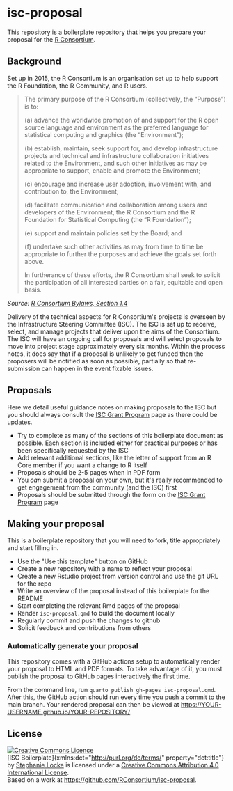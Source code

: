 # isc-proposal

This repository is a boilerplate repository that helps you prepare your proposal for the [R Consortium](https://www.r-consortium.org).

## Background

Set up in 2015, the R Consortium is an organisation set up to help support the R Foundation, the R Community, and R users.

> The primary purpose of the R Consortium (collectively, the “Purpose”) is to:
>
> (a) advance the worldwide promotion of and support for the R open source language and environment as the preferred language for statistical computing and graphics (the “Environment”);
>
> (b) establish, maintain, seek support for, and develop infrastructure projects and technical and infrastructure collaboration initiatives related to the Environment, and such other initiatives as may be appropriate to support, enable and promote the Environment;
>
> (c) encourage and increase user adoption, involvement with, and contribution to, the Environment;
>
> (d) facilitate communication and collaboration among users and developers of the Environment, the R Consortium and the R Foundation for Statistical Computing (the “R Foundation”);
>
> (e) support and maintain policies set by the Board; and
>
> (f) undertake such other activities as may from time to time be appropriate to further the purposes and achieve the goals set forth above.
>
> In furtherance of these efforts, the R Consortium shall seek to solicit the participation of all interested parties on a fair, equitable and open basis.

*Source: [R Consortium Bylaws, Section 1.4](https://r-consortium.org/rc-docs/R-Consortium-Bylaws-7-9-2024.pdf)*

Delivery of the technical aspects for R Consortium's projects is overseen by the Infrastructure Steering Committee (ISC). The ISC is set up to receive, select, and manage projects that deliver upon the aims of the Consortium. The ISC will have an ongoing call for proposals and will select proposals to move into project stage approximately every six months. Within the process notes, it does say that if a proposal is unlikely to get funded then the proposers will be notified as soon as possible, partially so that re-submission can happen in the event fixable issues.

## Proposals

Here we detail useful guidance notes on making proposals to the ISC but you should always consult the [ISC Grant Program](https://r-consortium.org/all-projects/callforproposals.html) page as there could be updates.

-   Try to complete as many of the sections of this boilerplate document as possible. Each section is included either for practical purposes or has been specifically requested by the ISC
-   Add relevant additional sections, like the letter of support from an R Core member if you want a change to R itself
-   Proposals should be 2-5 pages when in PDF form
-   You *can* submit a proposal on your own, but it's really recommended to get engagement from the community (and the ISC) first
-   Proposals should be submitted through the form on the [ISC Grant Program](https://r-consortium.org/all-projects/callforproposals.html) page

## Making your proposal

This is a boilerplate repository that you will need to fork, title appropriately and start filling in.

-   Use the "Use this template" button on GitHub
-   Create a new repository with a name to reflect your proposal
-   Create a new Rstudio project from version control and use the git URL for the repo
-   Write an overview of the proposal instead of this boilerplate for the README
-   Start completing the relevant Rmd pages of the proposal
-   Render `isc-proposal.qmd` to build the document locally
-   Regularly commit and push the changes to github
-   Solicit feedback and contributions from others

### Automatically generate your proposal

This repository comes with a GitHub actions setup to automatically render your proposal to HTML and PDF formats. To take advantage of it, you must publish the proposal to GitHub pages interactively the first time.

From the command line, run `quarto publish gh-pages isc-proposal.qmd`. After this, the GitHub action should run every time you push a commit to the main branch. Your rendered proposal can then be viewed at https://YOUR-USERNAME.github.io/YOUR-REPOSITORY/

## License

<a rel="license" href="http://creativecommons.org/licenses/by/4.0/"><img src="https://i.creativecommons.org/l/by/4.0/88x31.png" alt="Creative Commons Licence" style="border-width:0"/></a><br />[ISC Boilerplate]{xmlns:dct="http://purl.org/dc/terms/" property="dct:title"} by <a xmlns:cc="http://creativecommons.org/ns#" href="https://github.com/stephlocke" property="cc:attributionName" rel="cc:attributionURL">Stephanie Locke</a> is licensed under a <a rel="license" href="http://creativecommons.org/licenses/by/4.0/">Creative Commons Attribution 4.0 International License</a>.<br />Based on a work at <a xmlns:dct="http://purl.org/dc/terms/" href="https://github.com/RConsortium/isc-proposal" rel="dct:source">https://github.com/RConsortium/isc-proposal</a>.

